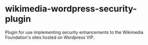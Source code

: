 # wikimedia-wordpress-security-plugin
Plugin for use implementing security enhancements to the Wikimedia Foundation's sites hosted on Wordpress VIP.
